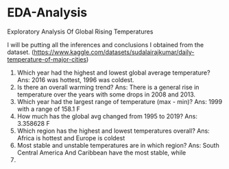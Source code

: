 # EDA-Analysis
Exploratory Analysis Of Global Rising Temperatures

I will be putting all the inferences and conclusions I obtained from the dataset. (https://www.kaggle.com/datasets/sudalairajkumar/daily-temperature-of-major-cities)

1. Which year had the highest and lowest global average temperature?
Ans:  2016 was hottest, 1996 was coldest.
2. Is there an overall warming trend?
Ans: There is a general rise in temperature over the years with some drops in 2008 and 2013.
3. Which year had the largest range of temperature (max - min)?
Ans: 1999 with a range of 158.1 F
4. How much has the global avg changed from 1995 to 2019?
Ans: 3.358628 F
5. Which region has the highest and lowest temperatures overall?
Ans: Africa is hottest and Europe is coldest
6. Most stable and unstable temperatures are in which region?
Ans: South Central America And Caribbean have the most stable, while 
7. 
